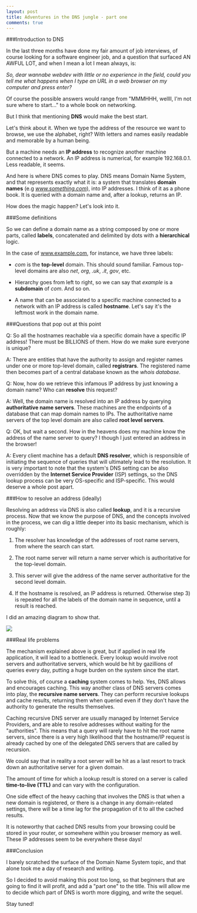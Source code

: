 ```yaml
---
layout: post
title: Adventures in the DNS jungle - part one
comments: true
---
```


###Introduction to DNS

In the last three months have done my fair amount of job interviews, of course looking for a software engineer job, and a question that surfaced AN AWFUL LOT, and when I mean a lot I mean always, is:

*So, dear wannabe webdev with little or no experience in the field, could you tell me what happens when I type an URL in a web browser on my computer and press enter?*

Of course the possible answers would range from "MMMHHH, wellll, I'm not sure where to start..." to a whole book on networking.

But I think that mentioning **DNS** would make the best start.

Let's think about it. When we type the address of the resource we want to browse, we use the alphabet, right? With letters and names easily readable and memorable by a human being.

But a machine needs an **IP address** to recognize another machine connected to a network. An IP address is numerical, for example 192.168.0.1. Less readable, it seems.

And here is where DNS comes to play. DNS means Domain Name System, and that represents exactly what it is: a system that translates **domain names** (e.g *www.something.com*), into IP addresses. I think of it as a phone book. It is queried with a domain name and, after a lookup, returns an IP.

How does the magic happen? Let's look into it.

###Some definitions

So we can define a domain name as a string composed by one or more parts, called **labels**, concatenated and delimited by dots with a **hierarchical** logic.

In the case of www.example.com, for instance, we have three labels:

- *com* is the **top-level** domain. This should sound familiar. Famous top-level domains are also *net*, *org*, *.uk*, *.it*, *gov*, etc.

- Hierarchy goes from left to right, so we can say that *example* is a **subdomain** of *com*. And so on.

- A name that can be associated to a specific machine connected to a network with an IP address is called **hostname**. Let's say it's the leftmost work in the domain name.

###Questions that pop out at this point

Q: So all the hostnames reachable via a specific domain have a specific IP address! There must be BILLIONS of them. How do we make sure everyone is unique?

A: There are entities that have the authority to assign and register names under one or more top-level domain, called **registrars**. The registered name then becomes part of a central database known as the *whois database*.

Q: Now, how do we retrieve this infamous IP address by just knowing a domain name? Who can **resolve** this request?

A: Well, the domain name is resolved into an IP address by querying **authoritative name servers**. These machines are the endpoints of a database that can map domain names to IPs. The authoritative name servers of the top level domain are also called **root level servers**.

Q: OK, but wait a second. How in the heavens does my machine know the address of the name server to query? I though I just entered an address in the browser!

A: Every client machine has a default **DNS resolver**, which is responsible of initiating the sequence of queries that will ultimately lead to the resolution.
It is very important to note that the system's DNS setting can be also overridden by the **Internet Service Provider** (ISP) settings, so the DNS lookup process can be very OS-specific and ISP-specific. This would deserve a whole post apart.


###How to resolve an address (ideally)

Resolving an address via DNS is also called **lookup**, and it is a recursive process. Now that we know the purpose of DNS, and the concepts involved in the process, we can dig a little deeper into its basic mechanism, which is roughly:

1. The resolver has knowledge of the addresses of root name servers, from where the search can start.

2. The root name server will return a name server which is authoritative for the top-level domain.

3. This server will give the address of the name server authoritative for the second level domain.

4. If the hostname is resolved, an IP address is returned. Otherwise step 3) is repeated for all the labels of the domain name in sequence, until a result is reached.

I did an amazing diagram to show that.

<img src="http://federicomaffei.github.io/public/images/dnsbasic.jpg" class="center-image"></img>

###Real life problems

The mechanism explained above is great, but if applied in real life application, it will lead to a bottleneck. Every lookup would involve root servers and authoritative servers, which would be hit by gazillions of queries every day, putting a huge burden on the system since the start.

To solve this, of course a **caching** system comes to help. Yes, DNS allows and encourages caching. This way another class of DNS servers comes into play, the **recursive name servers**. They can perform recursive lookups and cache results, returning them when queried even if they don't have the authority to generate the results themselves.

Caching recursive DNS server are usually managed by Internet Service Providers, and are able to resolve addresses without waiting for the "authorities". This means that a query will rarely have to hit the root name servers, since there is a very high likelihood that the hostname/IP request is already cached by one of the delegated DNS servers that are called by recursion.

We could say that in reality a root server will be hit as a last resort to track down an authoritative server for a given domain.

The amount of time for which a lookup result is stored on a server is called **time-to-live (TTL)** and can vary with the configuration.

One side effect of the heavy caching that involves the DNS is that when a new domain is registered, or there is a change in any domain-related settings, there will be a time lag for the propagation of it to all the cached results.

It is noteworthy that cached DNS results from your browsing could be stored in your router, or somewhere within you browser memory as well. These IP addresses seem to be everywhere these days!

###Conclusion

I barely scratched the surface of the Domain Name System topic, and that alone took me a day of research and writing.

So I decided to avoid making this post too long, so that beginners that are going to find it will profit, and add a "part one" to the title. This will allow me to decide which part of DNS is worth more digging, and write the sequel.

Stay tuned!